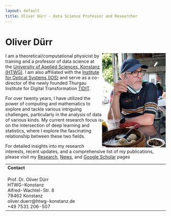 ```yaml
---
layout: default
title: Oliver Dürr - Data Science Professor and Researcher
---
```


# Oliver Dürr
<img src="imgs/oliver_taiwan.jpg" alt="image" style="float: right;" width="200"  class="profile-photo">

I am a theoretical/computational physicist by training and a professor of data science at the [University of Applied Sciences, Konstanz (HTWG)](https://www.htwg-konstanz.de/hochschule/fakultaeten/informatik/orga/professoren/duerr). I am also affiliated with the [Institute for Optical Systems (IOS)](https://www.ios.htwg-konstanz.de/) and serve as a co-director of the newly founded Thurgau Institute for Digital Transformation [TIDIT](https://www.htwg-konstanz.de/aktuelles/news/neues-forschungsinstitut-im-kanton-thurgau).

For over twenty years, I have utilized the power of computing and mathematics to explore and tackle various intriguing challenges, particularly in the analysis of data of various kinds. My current research focus is on the intersection of deep learning and statistics, where I explore the fascinating relationship between these two fields. 

For detailed insights into my research interests, recent updates, and a comprehensive list of my publications, please visit my [Research](research), [News](news), and [Google Scholar](https://scholar.google.ch/citations?user=T8hH3TMnFPwC&hl=de) pages

<table width="70%" border="0" cellspacing="0" cellpadding="0">
  <tr>
    <td width="30%" align="left" style="vertical-align: top">
    	<h4 style="margin: 0px 0px 20px 0px">Contact</h4>
		Prof. Dr. Oliver Dürr <br>
		HTWG-Konstanz <br>
		Alfred-Wachtel-Str. 8 <br>
		78462 Konstanz<br>
		oliver.duerr@htwg-konstanz.de<br>
		+49 7531 206-507 <br>
    </td>
    <!-- <td align="left" style="vertical-align: top">
	<iframe width="560" height="315" src="https://home.zhaw.ch/~dueo/contact.html" frameborder="0" allowfullscreen></iframe>
    </td> -->
   </tr>
</table>


